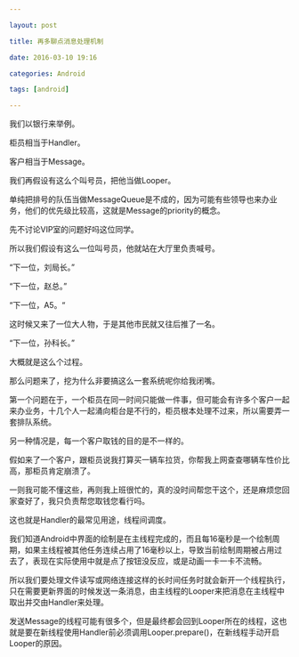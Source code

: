 ```yaml
---

layout: post

title: 再多聊点消息处理机制

date: 2016-03-10 19:16

categories: Android

tags: [android]

---
```


我们以银行来举例。

柜员相当于Handler。

客户相当于Message。

我们再假设有这么个叫号员，把他当做Looper。

单纯把排号的队伍当做MessageQueue是不成的，因为可能有些领导也来办业务，他们的优先级比较高，这就是Message的priority的概念。

先不讨论VIP室的问题好吗这位同学。

所以我们假设有这么一位叫号员，他就站在大厅里负责喊号。

“下一位，刘局长。”

“下一位，赵总。”

“下一位，A5。“

这时候又来了一位大人物，于是其他市民就又往后推了一名。

“下一位，孙科长。”

大概就是这么个过程。



那么问题来了，挖为什么非要搞这么一套系统呢你给我闭嘴。

第一个问题在于，一个柜员在同一时间只能做一件事，但可能会有许多个客户一起来办业务，十几个人一起涌向柜台是不行的，柜员根本处理不过来，所以需要弄一套排队系统。

另一种情况是，每一个客户取钱的目的是不一样的。

假如来了一个客户，跟柜员说我打算买一辆车拉货，你帮我上网查查哪辆车性价比高，那柜员肯定崩溃了。

一则我可能不懂这些，再则我上班很忙的，真的没时间帮您干这个，还是麻烦您回家查好了，我只负责帮您取钱您看行吗。

这也就是Handler的最常见用途，线程间调度。

我们知道Android中界面的绘制是在主线程完成的，而且每16毫秒是一个绘制周期，如果主线程被其他任务连续占用了16毫秒以上，导致当前绘制周期被占用过去了，表现在实际使用中就是点了按钮没反应，或是动画一卡一卡不流畅。

所以我们要处理文件读写或网络连接这样的长时间任务时就会新开一个线程执行，只在需要更新界面的时候发送一条消息，由主线程的Looper来把消息在主线程中取出并交由Handler来处理。	

发送Message的线程可能有很多个，但是最终都会回到Looper所在的线程，这也就是要在新线程使用Handler前必须调用Looper.prepare()，在新线程手动开启Looper的原因。
